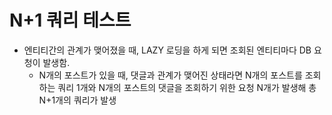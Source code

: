 # N+1 쿼리 테스트

* 엔티티간의 관계가 맺어졌을 때, LAZY 로딩을 하게 되면 조회된 엔티티마다 DB 요청이 발생함.
  * N개의 포스트가 있을 때, 댓글과 관계가 맺어진 상태라면 N개의 포스트를 조회하는 쿼리 1개와 N개의 포스트의 댓글을 조회하기 위한 요청 N개가 발생해 총 N+1개의 쿼리가 발생